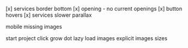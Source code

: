 [x] services border bottom
[x] opening - no current openings
[x] button hovers
[x] services slower parallax

mobile missing images

start project click grow dot
lazy load images
explicit images sizes
